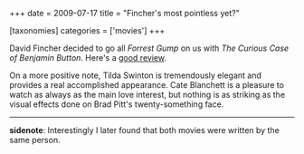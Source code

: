 +++
date = 2009-07-17
title = "Fincher's most pointless yet?"

[taxonomies]
categories = ['movies']
+++

David Fincher decided to go all *Forrest Gump* on us with *The Curious
Case of Benjamin Button*. Here's a [good review].

On a more positive note, Tilda Swinton is tremendously elegant and
provides a real accomplished appearance. Cate Blanchett is a pleasure to
watch as always as the main love interest, but nothing is as striking as
the visual effects done on Brad Pitt's twenty-something face.

---

**sidenote**: Interestingly I later found that both movies were written
by the same person.

  [good review]: http://www.austinchronicle.com/gyrobase/Calendar/Film?Film=oid:716015
